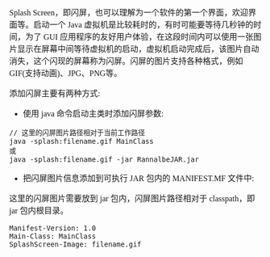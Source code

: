 <font face="SimSun" size=3>

Splash Screen，即闪屏，也可以理解为一个软件的第一个界面，欢迎界面等。启动一个 Java 虚拟机是比较耗时的，有时可能要等待几秒钟的时间，为了 GUI 应用程序的友好用户体验，在这段时间内可以使用一张图片显示在屏幕中间等待虚拟机的启动，虚拟机启动完成后，该图片自动消失，这个闪现的屏幕称为闪屏。闪屏的图片支持各种格式，例如 GIF(支持动画)、JPG、PNG等。

添加闪屏主要有两种方式:

- 使用 java 命令启动主类时添加闪屏参数:

~~~
// 这里的闪屏图片路径相对于当前工作路径
java -splash:filename.gif MainClass
或
java -splash:filename.gif -jar RannalbeJAR.jar
~~~

- 把闪屏图片信息添加到可执行 JAR 包内的 MANIFEST.MF 文件中:

这里的闪屏图片需要放到 jar 包内，闪屏图片路径相对于 classpath，即 jar 包内根目录。

~~~
Manifest-Version: 1.0
Main-Class: MainClass
SplashScreen-Image: filename.gif
~~~

</font>